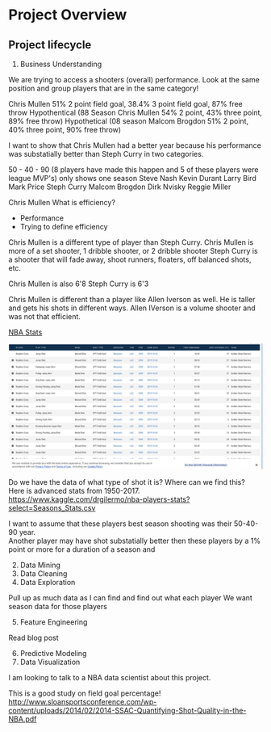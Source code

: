 # Project Overview 

## Project lifecycle 

1. Business Understanding

We are trying to access a shooters (overall) performance.  Look at the same position and group players that are in the same category! 

Chris Mullen
51% 2 point field goal, 38.4% 3 point field goal, 87% free throw
Hypothentical (88 Season Chris Mullen 54% 2 point, 43% three point, 89% free throw) 
Hypothetical  (08 season Malcom Brogdon 51% 2 point, 40% three point, 90% free throw)

I want to show that Chris Mullen had a better year because his performance was substatially better than Steph Curry in two categories. 

50 - 40 - 90 (8 players have made this happen and 5 of these players were league MVP's) only shows one season
Steve Nash 
Kevin Durant 
Larry Bird 
Mark Price 
Steph Curry 
Malcom Brogdon 
Dirk Nvisky 
Reggie Miller

Chris Mullen
What is efficiency?
- Performance 
- Trying to define efficiency

Chris Mullen is a different type of player than Steph Curry.
Chris Mullen is more of a set shooter, 1 dribble shooter, or 2 dribble shooter 
Steph Curry is a shooter that will fade away, shoot runners, floaters, off balanced shots, etc. 

Chris Mullen is also 6'8
Steph Curry is 6'3

Chris Mullen is different than a player like Allen Iverson as well. 
He is taller and gets his shots in different ways. 
Allen IVerson is a volume shooter and was not that efficient.  

[NBA Stats](https://stats.nba.com/events/?flag=3&CFID=33&CFPARAMS=2019-20&PlayerID=201939&ContextMeasure=FGA&Season=2019-20&section=player&sct=hex)

![alt text](https://github.com/rashadwest/rashadwest.github.io/blob/master/_posts/Screen%20Shot%202020-07-10%20at%2011.51.55%20AM.png)

Do we have the data of what type of shot it is?  Where can we find this?
Here is advanced stats from 1950-2017. 
https://www.kaggle.com/drgilermo/nba-players-stats?select=Seasons_Stats.csv

I want to assume that these players best season shooting was their 50-40-90 year.  
Another player may have shot substatially better then these players by a 1% point or more for a duration of a season and 

2. Data Mining 
3. Data Cleaning 
4. Data Exploration

Pull up as much data as I can find and find out what each player 
We want season data for those players 

5. Feature Engineering 

Read blog post

6. Predictive Modeling 
7. Data Visualization 

I am looking to talk to a NBA data scientist about this project.

This is a good study on field goal percentage!
http://www.sloansportsconference.com/wp-content/uploads/2014/02/2014-SSAC-Quantifying-Shot-Quality-in-the-NBA.pdf
